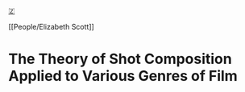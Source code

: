 [🇿](zotero://select/library/items/WDRN5GXK)

[[People/Elizabeth Scott]] 
# The Theory of Shot Composition Applied to Various Genres of Film

